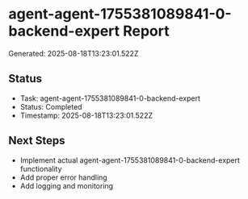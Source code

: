 # agent-agent-1755381089841-0-backend-expert Report

Generated: 2025-08-18T13:23:01.522Z

## Status
- Task: agent-agent-1755381089841-0-backend-expert
- Status: Completed
- Timestamp: 2025-08-18T13:23:01.522Z

## Next Steps
- Implement actual agent-agent-1755381089841-0-backend-expert functionality
- Add proper error handling
- Add logging and monitoring
